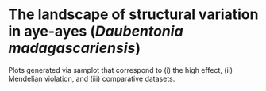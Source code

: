 # The landscape of structural variation in aye-ayes (<i>Daubentonia madagascariensis</i>)

Plots generated via samplot that correspond to (i) the high effect, (ii) Mendelian violation, and (iii) comparative datasets.
